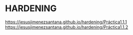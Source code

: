 # HARDENING
https://jesusjimenezsantana.github.io/hardening/Práctica1.1.1
https://jesusjimenezsantana.github.io/hardening/Práctica1.1.2
